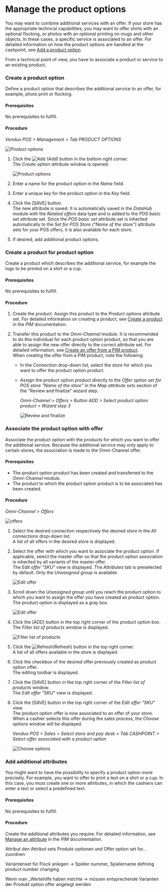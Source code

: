 # Manage the product options

You may want to combine additional services with an offer. If your store has the appropriate technical capabilities, you may want to offer shirts with an optional flocking, or photos with an optional printing on mugs and other objects. In these cases, a specific service is associated to an offer. For detailed information on how the product options are handled at the cashpoint, see [Add a product option](../Operation/02_SelectOffer.md#add-a-product-option).

From a technical point of view, you have to associate a product or service to an existing product.


### Create a product option

Define a product option that describes the additional service to an offer, for example, photo print or flocking.

#### Prerequisites

No prerequisites to fulfill.

#### Procedure

*Venduo POS > Management > Tab PRODUCT OPTIONS*

![Product options](../../Assets/Screenshots/POS/Management/ProductOptions/ProductOptions.png "[Product options]")

1. Click the ![Add](../../Assets/Icons/Plus01.png "[Add]") (Add) button in the bottom right corner.   
    The *Create option attribute* window is opened.

    ![Product options](../../Assets/Screenshots/POS/Management/ProductOptions/CreateOptionAttribute.png "[Product options]")

2. Enter a name for the product option in the *Name* field.

3. Enter a unique key for the product option in the *Key* field.

4. Click the [SAVE] button.    
    The new attribute is saved. It is automatically saved in the *DataHub* module with the *Related offers* data type and is added to the *POS basic set* attribute set. Since the *POS basic set* attribute set is inherited automatically to the *Set for POS Store ("Name of the store")* attribute sets for your POS offers, it is also available for each store.

5. If desired, add additional product options.



### Create a product for product option

Create a product which describes the additional service, for example the logo to be printed on a shirt or a cup.

#### Prerequisites
No prerequisites to fulfill.

#### Procedure

1. Create the product. Assign this product to the *Product options* attribute set. For detailed information on creating a product, see [Create a product](../../PIM/Operation/01_ManageProducts.md#create-a-product) in the *PIM* documentation.

2. Transfer this product to the *Omni-Channel* module. It is recommended to do this individual for each product option product, so that you are able to assign the new offer directly to the correct attribute set. For detailed information, see [Create an offer from a PIM product](../../Channels/Operation/01_ManageOffers.md#create-an-offer-from-a-pim-product).    
    When creating the offer from a PIM product, note the following:
    - In the *Connection* drop-down list, select the store for which you want to offer the product option product.
    - Assign the product option product directly to the *Offer option set for POS store "Name of the store"* in the *Map attribute sets* section of the "Review and finalize" wizard step.

        *Omni-Channel > Offers > Button ADD > Select product option product > Wizard step 3*

        ![Review and finalize](../../Assets/Screenshots/POS/Management/ProductOptions/ReviewAndFinalize.png "[Review and finalize]")


### Associate the product option with offer

Associate the product option with the products for which you want to offer the additional service. Because the additional service may only apply to certain stores, the association is made to the Omni-Channel offer.     

#### Prerequisites

- The product option product has been created and transferred to the *Omni-Channel* module.
- The product to which the product option product is to be associated has been created. 

#### Procedure

*Omni-Channel > Offers*

![offers](../../Assets/Screenshots/POS/Management/ProductOptions/SelectOffer.png)

1. Select the desired connection respectively the desired store in the *All connections* drop-down list.    
    A list of all offers in the desired store is displayed.

2. Select the offer with which you want to associate the product option. If applicable, select the master offer so that the product option association is inherited by all variants of the master offer.   
    The *Edit offer "SKU"* view is displayed. The *Attributes* tab is preselected by default. Only the *Unassigned* group is available.

    ![Edit offer](../../Assets/Screenshots/POS/Management/ProductOptions/EditOffer.png "[Edit offer]")

3. Scroll down the *Unassigned group* until you reach the product option to which you want to assign the offer you have created as product option.   
    The product option is displayed as a gray box.

    ![Edit offer](../../Assets/Screenshots/POS/Management/ProductOptions/EditOffer2.png "[Edit offer]")

4. Click the [ADD] button in the top right corner of the product option box.   
    The *Filter list of products* window is displayed.

    ![Filter list of products](../../Assets/Screenshots/POS/Management/ProductOptions/FilterListProducts.png "[Filter list of products]")

5. Click the ![Refresh](../../Assets/Icons/Refresh01.png "[Refresh]")(Refresh) button in the top right corner.   
    A list of all offers available in the store is displayed.

6. Click the checkbox of the desired offer previously created as product option offer.   
    The editing toolbar is displayed.

7. Click the [SAVE] button in the top right corner of the *Filter list of products* window.   
    The *Edit offer "SKU"* view is displayed.  

8. Click the [SAVE] button in the top right corner of the *Edit offer "SKU"* view.   
    The product option offer is now associated to an offer of your store. When a cashier selects this offer during the sales process, the *Choose options* window will be displayed.

    *Venduo POS > Sales > Select store and pay desk > Tab CASHPOINT > Select offer associated with a product option*

    ![Choose options](../../Assets/Screenshots/POS/Sales/Cashpoint/ChooseOption1.png "[Choose options]")



### Add additional attributes

You might want to have the possibility to specify a product option more precisely. For example, you want to offer to print a text on a shirt or a cup. In this case, you must create one or more attributes, in which the cashiers can enter a text or select a predefined text. 

#### Prerequisites

No prerequisites to fulfill.

#### Procedure

Create the additional attributes you require. For detailed information, see [Manage an attribute](../../PIM/Integration/01_ManageAttributes.md) in the *PIM* documentation.


Attribut den Attribut sets Produkt-optionen und Offer option set for... zuordnen

Variantenset für Flock anlegen -> Spieler nummer, Spielername defining product number changing

Wenn man _Wertehilfe haben möchte -> müssen entsprechende Varianten der Produkt option offer angelegt werden